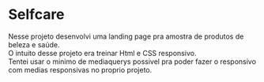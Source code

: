 # Selfcare
Nesse projeto desenvolvi uma landing page pra amostra de produtos de beleza e saúde.<br>
O intuito desse projeto era treinar Html e CSS responsivo.<br>
Tentei usar o minimo de mediaquerys possivel pra poder fazer o responsivo com medias responsivas no proprio projeto.
